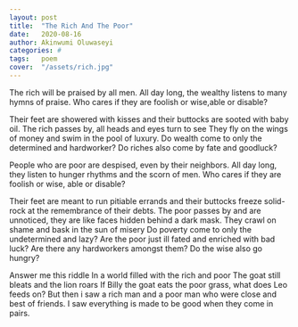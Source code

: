 ```yaml
---
layout: post
title:  "The Rich And The Poor"
date:   2020-08-16
author: Akinwumi Oluwaseyi
categories: #
tags:	poem
cover:  "/assets/rich.jpg"
---
```



The rich will be praised by all men.
All day long, the wealthy listens to many hymns of praise.
Who cares if they are foolish or wise,able or disable?

Their feet are showered with kisses and their buttocks are sooted with baby oil.
The rich passes by, all heads and eyes turn to see
They fly on the wings of money and swim in the pool of luxury.
Do wealth come to only the determined and hardworker?
Do riches also come by fate and goodluck?

People who are poor are despised, even by their neighbors.
All day long, they listen to hunger rhythms and the scorn of men.
Who cares if they are foolish or wise, able or disable?

Their feet are meant to run pitiable errands and their buttocks freeze solid-rock at the remembrance of their debts.
The poor passes by and are unnoticed, they are like faces hidden behind a dark mask.
They crawl on shame and bask in the sun of misery
Do poverty come to only the undetermined and lazy?
Are the poor just ill fated and enriched with bad luck?
Are there any hardworkers amongst them?
Do the wise also go hungry?

Answer me this riddle
In a world filled with the rich and poor
The goat still bleats and the lion roars
If Billy the goat eats the poor grass, what does Leo feeds on?
But then i saw a rich man and a poor man who were close and best of friends.
I saw everything is made to be good when they come in pairs.
                      
